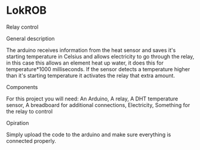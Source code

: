 # LokROB

Relay control

General description

The arduino receives information from the heat sensor and saves it's starting
temperature in Celsius and allows electricity to go through the relay, 
in this case this allows an element heat up water, it does this for 
temperature*1000 milliseconds. If the sensor detects a temperature higher 
than it's starting temperature it activates the relay that extra amount.

Components

For this project you will need:
An Arduino,
A relay,
A DHT temperature sensor,
A breadboard for additional connections,
Electricity,
Something for the relay to control

Opiration

Simply upload the code to the arduino and make sure everything is connected properly.